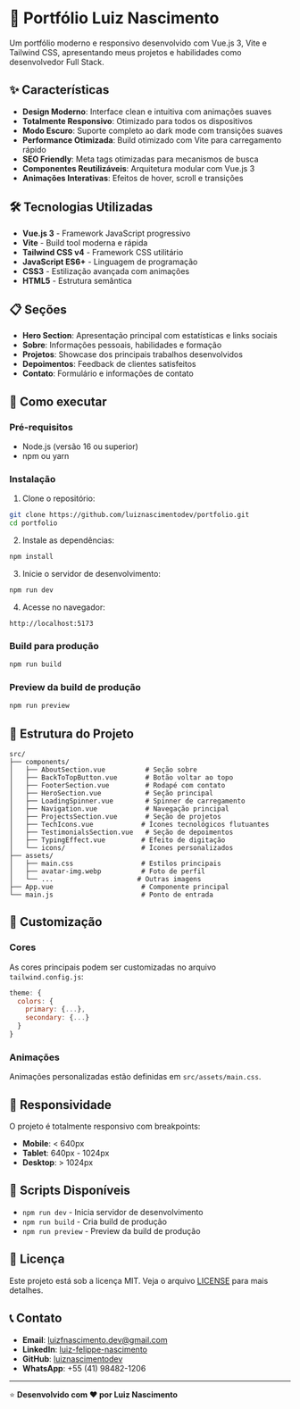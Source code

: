 # 🚀 Portfólio Luiz Nascimento

Um portfólio moderno e responsivo desenvolvido com Vue.js 3, Vite e Tailwind CSS, apresentando meus projetos e habilidades como desenvolvedor Full Stack.

## ✨ Características

- **Design Moderno**: Interface clean e intuitiva com animações suaves
- **Totalmente Responsivo**: Otimizado para todos os dispositivos
- **Modo Escuro**: Suporte completo ao dark mode com transições suaves
- **Performance Otimizada**: Build otimizado com Vite para carregamento rápido
- **SEO Friendly**: Meta tags otimizadas para mecanismos de busca
- **Componentes Reutilizáveis**: Arquitetura modular com Vue.js 3
- **Animações Interativas**: Efeitos de hover, scroll e transições

## 🛠️ Tecnologias Utilizadas

- **Vue.js 3** - Framework JavaScript progressivo
- **Vite** - Build tool moderna e rápida
- **Tailwind CSS v4** - Framework CSS utilitário
- **JavaScript ES6+** - Linguagem de programação
- **CSS3** - Estilização avançada com animações
- **HTML5** - Estrutura semântica

## 📋 Seções

- **Hero Section**: Apresentação principal com estatísticas e links sociais
- **Sobre**: Informações pessoais, habilidades e formação
- **Projetos**: Showcase dos principais trabalhos desenvolvidos
- **Depoimentos**: Feedback de clientes satisfeitos
- **Contato**: Formulário e informações de contato

## 🚀 Como executar

### Pré-requisitos

- Node.js (versão 16 ou superior)
- npm ou yarn

### Instalação

1. Clone o repositório:

```bash
git clone https://github.com/luiznascimentodev/portfolio.git
cd portfolio
```

2. Instale as dependências:

```bash
npm install
```

3. Inicie o servidor de desenvolvimento:

```bash
npm run dev
```

4. Acesse no navegador:

```
http://localhost:5173
```

### Build para produção

```bash
npm run build
```

### Preview da build de produção

```bash
npm run preview
```

## 📁 Estrutura do Projeto

```
src/
├── components/
│   ├── AboutSection.vue          # Seção sobre
│   ├── BackToTopButton.vue       # Botão voltar ao topo
│   ├── FooterSection.vue         # Rodapé com contato
│   ├── HeroSection.vue           # Seção principal
│   ├── LoadingSpinner.vue        # Spinner de carregamento
│   ├── Navigation.vue            # Navegação principal
│   ├── ProjectsSection.vue       # Seção de projetos
│   ├── TechIcons.vue            # Ícones tecnológicos flutuantes
│   ├── TestimonialsSection.vue   # Seção de depoimentos
│   ├── TypingEffect.vue         # Efeito de digitação
│   └── icons/                   # Ícones personalizados
├── assets/
│   ├── main.css                 # Estilos principais
│   ├── avatar-img.webp          # Foto de perfil
│   └── ...                     # Outras imagens
├── App.vue                      # Componente principal
└── main.js                      # Ponto de entrada
```

## 🎨 Customização

### Cores

As cores principais podem ser customizadas no arquivo `tailwind.config.js`:

```javascript
theme: {
  colors: {
    primary: {...},
    secondary: {...}
  }
}
```

### Animações

Animações personalizadas estão definidas em `src/assets/main.css`.

## 📱 Responsividade

O projeto é totalmente responsivo com breakpoints:

- **Mobile**: < 640px
- **Tablet**: 640px - 1024px
- **Desktop**: > 1024px

## 🔧 Scripts Disponíveis

- `npm run dev` - Inicia servidor de desenvolvimento
- `npm run build` - Cria build de produção
- `npm run preview` - Preview da build de produção

## 📄 Licença

Este projeto está sob a licença MIT. Veja o arquivo [LICENSE](LICENSE) para mais detalhes.

## 📞 Contato

- **Email**: luizfnascimento.dev@gmail.com
- **LinkedIn**: [luiz-felippe-nascimento](https://www.linkedin.com/in/luiz-felippe-nascimento)
- **GitHub**: [luiznascimentodev](https://github.com/luiznascimentodev)
- **WhatsApp**: +55 (41) 98482-1206

---

⭐ **Desenvolvido com ❤️ por Luiz Nascimento**
